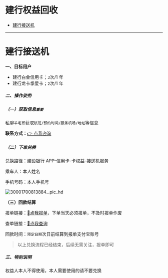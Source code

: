 # 建行权益回收

- [建行接送机](#建行接送机)

---

# 建行接送机

**一、目标用户**

- 建行白金信用卡；`3`次/1 年
- 建行龙卡挚爱卡；`2`次/1 年

##### 二、操作姿势

##### （一）获取信息`重要`

私聊`羊毛哥`获取`航班/预约时间/服务机场/地址`等信息

**联系方式：**[👉 点我咨询](https://work.weixin.qq.com/ca/cawcdefd4b421df61a)

##### （二）下单兑换

兑换路径：建设银行 APP-信用卡-卡权益-接送机服务

乘车人：本人姓名

手机号码：本人手机号

![30001700813884_.pic_hd](https://wiki.zjkmkj.com/media/202311241619568.png)

**（三）回款结算**

报单链接：[:link:点我报单](http://u.zjkm.xyz/xGzEF)，下单当天必须报单，不及时报单作废

查单链接：[:link:点我查询](http://u.zjkm.xyz/Cr7RF)

回款时间：`预定日期`次日前结算到报单支付宝账号

> 以上兑换流程已经结束，后续无需关注，报单即可

##### 三、特别说明

权益人本人不得使用，本人需要使用的请不要兑换